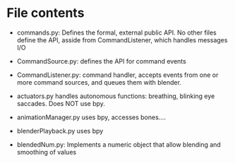 

# File contents

* commands.py: Defines the formal, external public API.  No other
  files define the API, asside from CommandListener, which handles
  messages I/O

* CommandSource.py: defines the API for command events

* CommandListener.py: command handler, accepts events from one or
  more command sources, and queues them with blender.

* actuators.py handles autonomous functions: breathing, blinking
  eye saccades.  Does NOT use bpy.

* animationManager.py
  uses bpy, accesses bones....

* blenderPlayback.py
  uses bpy

* blendedNum.py: Implements a numeric object that allow blending and
  smoothing of values
